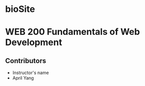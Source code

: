 # bioSite

# WEB 200 Fundamentals of Web Development

## Contributors

- Instructor's name
- April Yang
